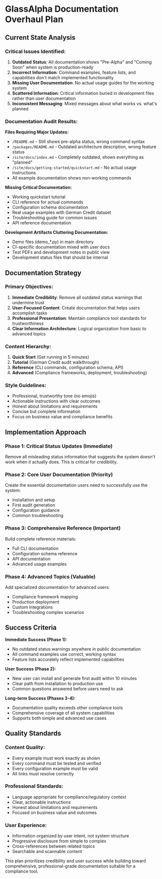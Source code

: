 # GlassAlpha Documentation Overhaul Plan

## Current State Analysis

### Critical Issues Identified:
1. **Outdated Status**: All documentation shows "Pre-Alpha" and "Coming Soon" when system is production-ready
2. **Incorrect Information**: Command examples, feature lists, and capabilities don't match implemented functionality
3. **Missing User Documentation**: No actual usage guides for the working system
4. **Scattered Information**: Critical information buried in development files rather than user documentation
5. **Inconsistent Messaging**: Mixed messages about what works vs. what's planned

### Documentation Audit Results:

**Files Requiring Major Updates:**
- `/README.md` - Still shows pre-alpha status, wrong command syntax
- `/packages/README.md` - Outdated architecture description, wrong feature status
- `/site/docs/index.md` - Completely outdated, shows everything as "planned"
- `/site/docs/getting-started/quickstart.md` - No actual usage instructions
- All example documentation shows non-working commands

**Missing Critical Documentation:**
- Working quickstart tutorial
- CLI reference for actual commands
- Configuration schema documentation
- Real usage examples with German Credit dataset
- Troubleshooting guide for common issues
- API reference documentation

**Development Artifacts Cluttering Documentation:**
- Demo files (demo_*.py) in main directory
- CI-specific documentation mixed with user docs
- Test PDFs and development notes in public view
- Development status files that should be internal

## Documentation Strategy

### Primary Objectives:
1. **Immediate Credibility**: Remove all outdated status warnings that undermine trust
2. **User-Focused Content**: Create documentation that helps users accomplish tasks
3. **Professional Presentation**: Maintain compliance tool standards for trustworthiness
4. **Clear Information Architecture**: Logical organization from basic to advanced topics

### Content Hierarchy:
1. **Quick Start** (Get running in 5 minutes)
2. **Tutorial** (German Credit audit walkthrough)
3. **Reference** (CLI commands, configuration schema, API)
4. **Advanced** (Compliance frameworks, deployment, troubleshooting)

### Style Guidelines:
- Professional, trustworthy tone (no emojis)
- Actionable instructions with clear outcomes
- Honest about limitations and requirements
- Concise but complete information
- Focus on business value and compliance benefits

## Implementation Approach

### Phase 1: Critical Status Updates (Immediate)
Remove all misleading status information that suggests the system doesn't work when it actually does. This is critical for credibility.

### Phase 2: Core User Documentation (Priority)
Create the essential documentation users need to successfully use the system:
- Installation and setup
- First audit generation
- Configuration guidance
- Common troubleshooting

### Phase 3: Comprehensive Reference (Important)
Build complete reference materials:
- Full CLI documentation
- Configuration schema reference
- API documentation
- Advanced usage examples

### Phase 4: Advanced Topics (Valuable)
Add specialized documentation for advanced users:
- Compliance framework mapping
- Production deployment
- Custom integrations
- Troubleshooting complex scenarios

## Success Criteria

**Immediate Success (Phase 1):**
- No outdated status warnings anywhere in public documentation
- All command examples use correct, working syntax
- Feature lists accurately reflect implemented capabilities

**User Success (Phase 2):**
- New user can install and generate first audit within 10 minutes
- Clear path from installation to production use
- Common questions answered before users need to ask

**Long-term Success (Phases 3-4):**
- Documentation quality exceeds other compliance tools
- Comprehensive coverage of all system capabilities
- Supports both simple and advanced use cases

## Quality Standards

### Content Quality:
- Every example must work exactly as shown
- Every command must be tested and verified
- Every configuration example must be valid
- All links must resolve correctly

### Professional Standards:
- Language appropriate for compliance/regulatory context
- Clear, actionable instructions
- Honest about limitations and requirements
- Focused on business value and outcomes

### User Experience:
- Information organized by user intent, not system structure
- Progressive disclosure from simple to complex
- Cross-references between related topics
- Searchable and scannable content

This plan prioritizes credibility and user success while building toward comprehensive, professional-grade documentation suitable for a compliance tool.
